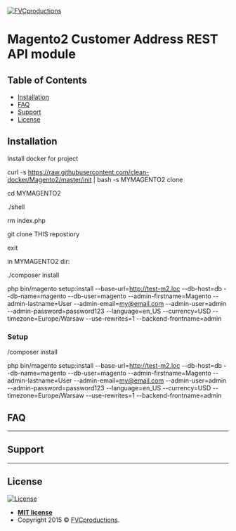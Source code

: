 <a href="http://fvcproductions.com"><img src="https://avatars1.githubusercontent.com/u/4284691?v=3&s=200" title="FVCproductions" alt="FVCproductions"></a>

<!-- [![FVCproductions](https://avatars1.githubusercontent.com/u/4284691?v=3&s=200)](http://fvcproductions.com) -->

# Magento2 Customer Address REST API module

## Table of Contents

- [Installation](#installation)
- [FAQ](#faq)
- [Support](#support)
- [License](#license)


## Installation

Install docker for project

curl -s https://raw.githubusercontent.com/clean-docker/Magento2/master/init | bash -s MYMAGENTO2 clone

cd MYMAGENTO2

./shell

rm index.php

git clone THIS repostiory

exit

in MYMAGENTO2 dir:

./composer install

php bin/magento setup:install --base-url=http://test-m2.loc --db-host=db --db-name=magento --db-user=magento --admin-firstname=Magento --admin-lastname=User --admin-email=my@email.com --admin-user=admin --admin-password=password123 --language=en_US --currency=USD --timezone=Europe/Warsaw --use-rewrites=1 --backend-frontname=admin


### Setup

/composer install

php bin/magento setup:install --base-url=http://test-m2.loc --db-host=db --db-name=magento --db-user=magento --admin-firstname=Magento --admin-lastname=User --admin-email=my@email.com --admin-user=admin --admin-password=password123 --language=en_US --currency=USD --timezone=Europe/Warsaw --use-rewrites=1 --backend-frontname=admin
## FAQ

---

## Support

---

## License

[![License](http://img.shields.io/:license-mit-blue.svg?style=flat-square)](http://badges.mit-license.org)

- **[MIT license](http://opensource.org/licenses/mit-license.php)**
- Copyright 2015 © <a href="http://fvcproductions.com" target="_blank">FVCproductions</a>.
